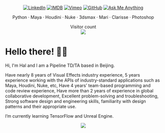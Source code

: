 <p align="center">
  
<a href="https://www.linkedin.com/in/hal-long/">
<img src="https://img.shields.io/badge/-LinkedIn-%233781da" alt="LinkedIn"/></a> 
  
<a href="https://www.imdb.com/name/nm7805574/?ref_=ra_gb_ln">
<img src="https://img.shields.io/badge/%20-IMDB-orange" alt="IMDB"/></a> 
  
<a href="https://vimeo.com/loong">
<img src="https://img.shields.io/badge/%20-Vimeo-blue" alt="Vimeo" /></a>
  
<a href="https://github.com/loonghao">
<img src="https://img.shields.io/github/followers/loonghao?style=social" alt="GitHub"></a>

<a href="https://github.com/loonghao">
<img src="https://img.shields.io/badge/Ask%20me-anything-1abc9c.svg" alt="Ask Me Anything"></a>

</p>

<p align="center">
	Python · Maya · Houdini · Nuke · 3dsmax · Mari · Clarisse · Photoshop
</p>

<p align="center"> 
  Visitor count<br>
  <img src="https://profile-counter.glitch.me/loonghao/count.svg" />
</p>

# Hello there! 👋🏻

Hi, I'm Hal and I am a Pipeline TD/TA based in Beijing.

Have nearly 8 years of Visual Effects industry experience, 5 years experience working with the APIs of industry-standard applications such as Maya, Houdini, Nuke, etc, Have 4 years’ team-based programming and code review experience, Have more than 2 years of experience in global collaborative development, Excellent problem-solving and troubleshooting, Strong software design and engineering skills, familiarity with design patterns and their appropriate use.

I’m currently learning TensorFlow and Unreal Engine.

<p align="center">
	<img src="https://github-readme-stats.vercel.app/api/?username=loonghao&show_icons=true&title_color=3380C4&icon_color=3380C4&text_color=edf2f7&bg_color=151515"></img>
</p>
